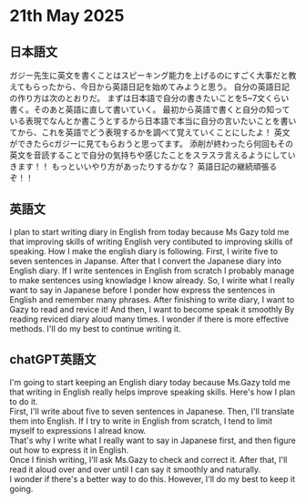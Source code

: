 # 21th May 2025
## 日本語文
ガジー先生に英文を書くことはスピーキング能力を上げるのにすごく大事だと教えてもらったから、今日から英語日記を始めてみようと思う。
自分の英語日記の作り方は次のとおりだ。
まずは日本語で自分の書きたいことを5~7文くらい書く。そのあと英語に直して書いていく。
最初から英語で書くと自分の知っている表現でなんとか書こうとするから日本語で本当に自分の言いたいことを書いてから、これを英語でどう表現するかを調べて覚えていくことにしたよ！
英文ができたらcガジーに見てもらおうと思ってます。
添削が終わったら何回もその英文を音読することで自分の気持ちや感じたことをスラスラ言えるようにしていきます！！
もっといいやり方があったりするかな？
英語日記の継続頑張るぞ！！


## 英語文
I plan to start writing diary in English from today because Ms Gazy told me that improving skills of writing English very contibuted to improving skills of speaking.
How I make the english diary is following.
First, I wirite five to seven sentences in Japanse. After that I convert the Japanese diary into English diary.
If I write sentences in English from scratch I probably manage to make sentences using knowladge I know already.
So, I wirite what I really want to say in Japanese before I ponder how express the sentences in English and remember many phrases.
After finishing to write diary, I want to Gazy to read and revice it!
And then, I want to become speak it smoothly By reading reviced diary aloud many times.
I wonder if there is more effective methods.
I'll do my best to continue writing it.

## chatGPT英語文
I'm going to start keeping an English diary today because Ms.Gazy told me that writing in English really helps improve speaking skills.
Here's how I plan to do it.  
First, I'll write about five to seven sentences in Japanese. Then, I'll translate them into English.
If I try to write in English from scratch, I tend to limit myself to expressions I alread know.  
That's why I write what I really want to say in Japanese first, and then figure out how to express it in English.  
Once I finish writing, I'll ask Ms.Gazy to check and correct it.
After that, I'll read it aloud over and over until I can say it smoothly and naturally.  
I wonder if there's a better way to do this.
However, I'll do my best to keep it going.